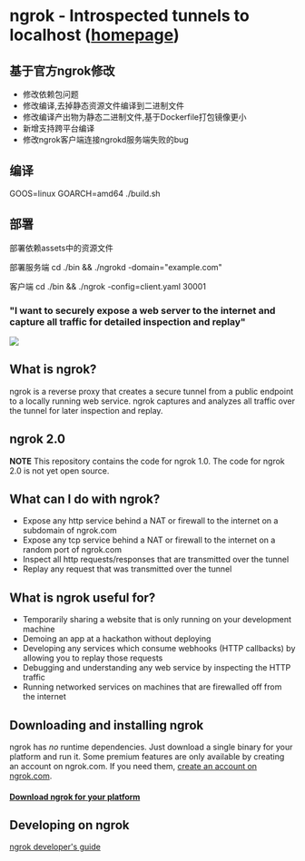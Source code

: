 # ngrok - Introspected tunnels to localhost ([homepage](https://ngrok.com))

## 基于官方ngrok修改

* 修改依赖包问题
* 修改编译,去掉静态资源文件编译到二进制文件
* 修改编译产出物为静态二进制文件,基于Dockerfile打包镜像更小
* 新增支持跨平台编译
* 修改ngrok客户端连接ngrokd服务端失败的bug

## 编译

GOOS=linux GOARCH=amd64 ./build.sh

## 部署
部署依赖assets中的资源文件

部署服务端
cd ./bin && ./ngrokd -domain="example.com"

客户端
cd ./bin && ./ngrok -config=client.yaml 30001





### "I want to securely expose a web server to the internet and capture all traffic for detailed inspection and replay"
![](https://ngrok.com/static/img/overview.png)

## What is ngrok?
ngrok is a reverse proxy that creates a secure tunnel from a public endpoint to a locally running web service.
ngrok captures and analyzes all traffic over the tunnel for later inspection and replay.

## ngrok 2.0
**NOTE** This repository contains the code for ngrok 1.0. The code for ngrok 2.0 is not yet open source.

## What can I do with ngrok?
- Expose any http service behind a NAT or firewall to the internet on a subdomain of ngrok.com
- Expose any tcp service behind a NAT or firewall to the internet on a random port of ngrok.com
- Inspect all http requests/responses that are transmitted over the tunnel
- Replay any request that was transmitted over the tunnel


## What is ngrok useful for?
- Temporarily sharing a website that is only running on your development machine
- Demoing an app at a hackathon without deploying
- Developing any services which consume webhooks (HTTP callbacks) by allowing you to replay those requests
- Debugging and understanding any web service by inspecting the HTTP traffic
- Running networked services on machines that are firewalled off from the internet


## Downloading and installing ngrok
ngrok has _no_ runtime dependencies. Just download a single binary for your platform and run it. Some premium features
are only available by creating an account on ngrok.com. If you need them, [create an account on ngrok.com](https://ngrok.com/signup).

#### [Download ngrok for your platform](https://ngrok.com/download)

## Developing on ngrok
[ngrok developer's guide](docs/DEVELOPMENT.md)